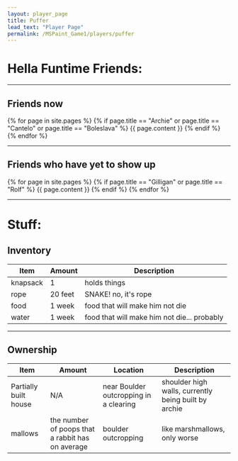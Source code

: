 ```yaml
---
layout: player_page
title: Puffer
lead_text: "Player Page" 
permalink: /MSPaint_Game1/players/puffer
---
```

# Hella Funtime Friends:

***

## Friends now

{% for page in site.pages %}
{% if page.title == "Archie"  or page.title == "Cantelo" or page.title == "Boleslava" %}
{{ page.content }}
{% endif %}
{% endfor %}

***

## Friends who have yet to show up

{% for page in site.pages %}
{% if page.title == "Gilligan"  or page.title == "Rolf" %}
{{ page.content }}
{% endif %}
{% endfor %}

***

# Stuff:

## Inventory

  | Item | Amount |  Description |
  |------|---------|-------------|
  | knapsack | 1 | holds things |
  | rope | 20 feet | SNAKE! no, it's rope |
  | food | 1 week | food that will make him not die |
  | water | 1 week | food that will make him not die... probably |

***

## Ownership

  | Item | Amount |  Location | Description |
  |------|---------|----------|-------------|
  |Partially built house | N/A | near Boulder outcropping in a clearing| shoulder high walls, currently being built by archie |
  |mallows | the number of poops that a rabbit has on average | boulder outcropping | like marshmallows, only worse

